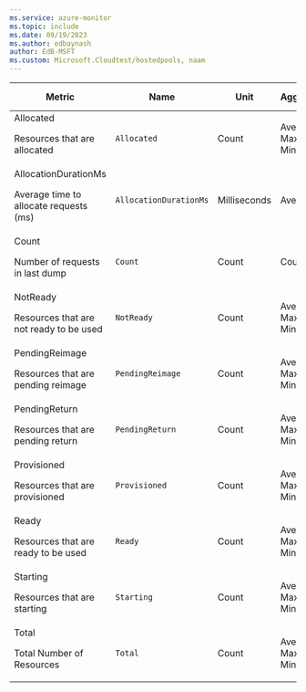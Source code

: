 ```yaml
---
ms.service: azure-monitor
ms.topic: include
ms.date: 09/19/2023
ms.author: edbaynash
author: EdB-MSFT
ms.custom: Microsoft.Cloudtest/hostedpools, naam
---
```

  
  
|Metric|Name|Unit|Aggregation|Dimensions|Time Grains|DS Export|
|---|---|---|---|---|---|---|
|Allocated<p><p>Resources that are allocated |`Allocated` |Count |Average, Maximum, Minimum |PoolId, SKU, Images, ProviderName|PT1M |Yes|
|AllocationDurationMs<p><p>Average time to allocate requests (ms) |`AllocationDurationMs` |Milliseconds |Average |PoolId, Type, ResourceRequestType, Image|PT1M |Yes|
|Count<p><p>Number of requests in last dump |`Count` |Count |Count |RequestType, Status, PoolId, Type, ErrorCode, FailureStage|PT1M |Yes|
|NotReady<p><p>Resources that are not ready to be used |`NotReady` |Count |Average, Maximum, Minimum |PoolId, SKU, Images, ProviderName|PT1M |Yes|
|PendingReimage<p><p>Resources that are pending reimage |`PendingReimage` |Count |Average, Maximum, Minimum |PoolId, SKU, Images, ProviderName|PT1M |Yes|
|PendingReturn<p><p>Resources that are pending return |`PendingReturn` |Count |Average, Maximum, Minimum |PoolId, SKU, Images, ProviderName|PT1M |Yes|
|Provisioned<p><p>Resources that are provisioned |`Provisioned` |Count |Average, Maximum, Minimum |PoolId, SKU, Images, ProviderName|PT1M |Yes|
|Ready<p><p>Resources that are ready to be used |`Ready` |Count |Average, Maximum, Minimum |PoolId, SKU, Images, ProviderName|PT1M |Yes|
|Starting<p><p>Resources that are starting |`Starting` |Count |Average, Maximum, Minimum |PoolId, SKU, Images, ProviderName|PT1M |Yes|
|Total<p><p>Total Number of Resources |`Total` |Count |Average, Maximum, Minimum |PoolId, SKU, Images, ProviderName|PT1M |Yes|